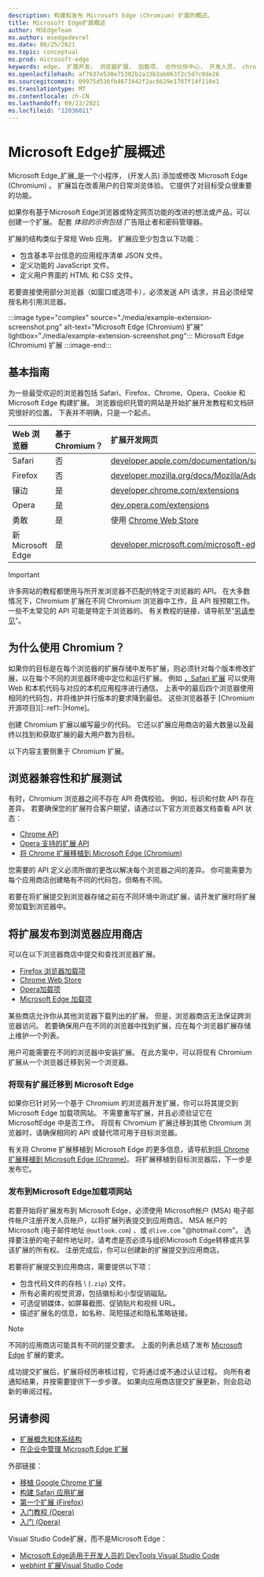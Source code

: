 ```yaml
---
description: 构建和发布 Microsoft Edge (Chromium) 扩展的概述。
title: Microsoft Edge扩展概述
author: MSEdgeTeam
ms.author: msedgedevrel
ms.date: 08/25/2021
ms.topic: conceptual
ms.prod: microsoft-edge
keywords: edge， 扩展开发， 浏览器扩展， 加载项， 合作伙伴中心， 开发人员， chromium 扩展
ms.openlocfilehash: af7637e538e75302b2a33b3ab063f2c5d7c0de26
ms.sourcegitcommit: 09975d536fb4673442f2ac6629e1787f14f110e1
ms.translationtype: MT
ms.contentlocale: zh-CN
ms.lasthandoff: 09/23/2021
ms.locfileid: "12036011"
---
```

# <a name="overview-of-microsoft-edge-extensions"></a>Microsoft Edge扩展概述

Microsoft Edge_扩展_是一个小程序， (开发人员) 添加或修改 Microsoft Edge (Chromium) 。  扩展旨在改善用户的日常浏览体验。  它提供了对目标受众很重要的功能。

如果你有基于Microsoft Edge浏览器或特定网页功能的改进的想法或产品，可以创建一个扩展。  配套 _体验的示例包括_ 广告阻止者和密码管理器。

扩展的结构类似于常规 Web 应用。  扩展应至少包含以下功能：

*   包含基本平台信息的应用程序清单 JSON 文件。
*   定义功能的 JavaScript 文件。
*   定义用户界面的 HTML 和 CSS 文件。

若要直接使用部分浏览器（如窗口或选项卡），必须发送 API 请求，并且必须经常按名称引用浏览器。

:::image type="complex" source="./media/example-extension-screenshot.png" alt-text="Microsoft Edge (Chromium) 扩展" lightbox="./media/example-extension-screenshot.png":::
  Microsoft Edge (Chromium) 扩展
:::image-end:::


<!-- ====================================================================== -->
## <a name="basic-guidance"></a>基本指南

为一些最受欢迎的浏览器包括 Safari、Firefox、Chrome、Opera、Cookie 和 Microsoft Edge 构建扩展。  浏览器组织托管的网站是开始扩展开发教程和文档研究很好的位置。  下表并不明确，只是一个起点。

| Web 浏览器 | 基于 Chromium？ | 扩展开发网页 |
|:--- |:--- |:--- |
| Safari | 否 | [developer.apple.com/documentation/safariservices/safari_app_extensions][AppleDeveloperSafariservicesAppExtensions] |
| Firefox | 否 | [developer.mozilla.org/docs/Mozilla/Add-ons/WebExtensions][MDNWebextensions] |
| 镶边 | 是 | [developer.chrome.com/extensions][ChromeDeveloperExtensions] |
| Opera | 是 | [dev.opera.com/extensions][OperaDevExtensions] |
| 勇敢 | 是 | 使用 [Chrome Web Store][GoogleChromeWebstoreCategoryExtensions] |
| 新 Microsoft Edge | 是 | [developer.microsoft.com/microsoft-edge/extensions][MicrosoftDeveloperEdgeExtensions] |

> [!IMPORTANT]
> 许多网站的教程都使用与所开发浏览器不匹配的特定于浏览器的 API。  在大多数情况下，Chromium 扩展在不同 Chromium 浏览器中工作，且 API 按预期工作。  一些不太常见的 API 可能是特定于浏览器的。  有关教程的链接，请导航至“[另请参见](#see-also)”。


<!-- ====================================================================== -->
## <a name="why-chromium"></a>为什么使用 Chromium？

如果你的目标是在每个浏览器的扩展存储中发布扩展，则必须针对每个版本修改扩展，以在每个不同的浏览器环境中定位和运行扩展。  例如 [，Safari 扩展][AppleDeveloperSafariservicesAppExtensions] 可以使用 Web 和本机代码与对应的本机应用程序进行通信。  上表中的最后四个浏览器使用相同的代码包，并将维护并行版本的要求降到最低。  这些浏览器基于 [Chromium 开源项目][|::ref1::|Home]。

创建 Chromium 扩展以编写最少的代码。  它还以扩展应用商店的最大数量以及最终以找到和获取扩展的最大用户数为目标。

以下内容主要侧重于 Chromium 扩展。


<!-- ====================================================================== -->
## <a name="browser-compatibility-and-extension-testing"></a>浏览器兼容性和扩展测试

有时，Chromium 浏览器之间不存在 API 奇偶校验。  例如，标识和付款 API 存在差异。  若要确保您的扩展符合客户期望，请通过以下官方浏览器文档查看 API 状态：

*   [Chrome API][ChromeDeveloperExtensionsApiIndex]
*   [Opera 支持的扩展 API][OperaDevExtensionsApis]
*   [将 Chrome 扩展移植到 Microsoft Edge (Chromium)][ExtensionsChromiumDeveloperGuidePortChrome]

您需要的 API 定义必须所做的更改以解决每个浏览器之间的差异。  你可能需要为每个应用商店创建略有不同的代码包，但略有不同。

若要在将扩展提交到浏览器存储之前在不同环境中测试扩展，请开发扩展时将扩展旁加载到浏览器中。


<!-- ====================================================================== -->
## <a name="publish-your-extension-to-browser-stores"></a>将扩展发布到浏览器应用商店

可以在以下浏览器商店中提交和查找浏览器扩展。

*   [Firefox 浏览器加载项][MozillaAddonsFirefoxExtensions]
*   [Chrome Web Store][GoogleChromeWebstoreCategoryExtensions]
*   [Opera加载项][OperaAddonsExtensions]
*   [Microsoft Edge 加载项][MicrosoftEdgeAddonsCategoryExtensions]

某些商店允许你从其他浏览器下载列出的扩展。  但是，浏览器商店无法保证跨浏览器访问。  若要确保用户在不同的浏览器中找到扩展，应在每个浏览器扩展存储上维护一个列表。

用户可能需要在不同的浏览器中安装扩展。 在此方案中，可以将现有 Chromium扩展从一个浏览器迁移到另一个浏览器。

### <a name="migrate-an-existing-extension-to-microsoft-edge"></a>将现有扩展迁移到 Microsoft Edge

如果你已针对另一个基于 Chromium 的浏览器开发扩展，你可以将其提交到 Microsoft Edge 加载项网站。 不需要重写扩展，并且必须验证它在 MicrosoftEdge 中是否工作。  将现有 Chromium 扩展迁移到其他 Chromium 浏览器时，请确保相同的 API 或替代项可用于目标浏览器。

有关将 Chrome 扩展移植到 Microsoft Edge 的更多信息，请导航到[将 Chrome 扩展移植到 Microsoft Edge (Chrome)][ExtensionsChromiumDeveloperGuidePortChrome]。 将扩展移植到目标浏览器后，下一步是发布它。

### <a name="publish-to-the-microsoft-edge-add-ons-website"></a>发布到Microsoft Edge加载项网站

若要开始将扩展发布到 Microsoft Edge，必须使用 Microsoft[][MicrosoftDeveloperRegistration]帐户 (MSA) 电子邮件帐户注册开发人员帐户，以将扩展列表提交到应用商店。  MSA 帐户的 Microsoft (电子邮件地址 `@outlook.com`) 、或 `@live.com` "@hotmail.com"。  选择要注册的电子邮件地址时，请考虑是否必须与组织Microsoft Edge转移或共享该扩展的所有权。  注册完成后，你可以创建新的扩展提交到应用商店。

若要将扩展提交到应用商店，需要提供以下项：

*   包含代码文件的存档 \ (`.zip`\) 文件。
*   所有必需的视觉资源，包括徽标和小型促销磁贴。
*   可选促销媒体，如屏幕截图、促销贴片和视频 URL。
*   描述扩展名的信息，如名称、简短描述和隐私策略链接。

> [!NOTE]
> 不同的应用商店可能具有不同的提交要求。  上面的列表总结了发布 [Microsoft Edge][ExtensionsChromiumPublish] 扩展的要求。

成功提交扩展后，扩展将经历审核过程，它将通过或不通过认证过程。  向所有者通知结果，并按需要提供下一步步骤。  如果向应用商店提交扩展更新，则会启动新的审阅过程。


<!-- ====================================================================== -->
## <a name="see-also"></a>另请参阅

*  [扩展概念和体系结构][ExtensionsChromiumGettingStartedIndex]
*  [在企业中管理 Microsoft Edge 扩展][ManageExtensionsEnterprise]

外部链接：
*  [移植 Google Chrome 扩展][ExtensionworkshopPorting]
*  [构建 Safari 应用扩展][AppleDeveloperSafariservicesAppExtensionsBuilding]
*  [第一个扩展 (Firefox)][MDNWebextensionsYourFirst]
*  [入门教程 (Opera)][ChromeDeveloperExtensionsGetstarted]
*  [入门 (Opera)][OperaDevExtensionsGettingStarted]

Visual Studio Code扩展，而不是Microsoft Edge：
*  [Microsoft Edge适用于开发人员的 DevTools Visual Studio Code][EdgeDevToolsVSCode]
*  [webhint 扩展Visual Studio Code][WebhintVSCode]


<!-- ====================================================================== -->
<!-- links -->
[ExtensionsChromiumDeveloperGuidePortChrome]: ./developer-guide/port-chrome-extension.md "将 Chrome 扩展移植到 Microsoft Edge |Microsoft Docs"
[ExtensionsChromiumGettingStartedIndex]: ./getting-started/index.md "扩展概念和体系结构|Microsoft Docs"
[ExtensionsChromiumPublish]: ./publish/publish-extension.md "发布Microsoft Edge扩展|Microsoft Docs"
[EdgeDevToolsVSCode]: ../visual-studio-code/microsoft-edge-devtools-extension.md "Microsoft Edge适用于开发人员的 DevTools Visual Studio Code |Microsoft Docs"
[WebhintVSCode]: ../visual-studio-code/webhint.md "webhint 扩展Visual Studio Code |Microsoft Docs"
<!-- external links -->
[ManageExtensionsEnterprise]: /deployedge/microsoft-edge-manage-extensions "管理Microsoft Edge企业中扩展|Microsoft Edge Enterprise文档"
[MicrosoftDeveloperEdgeExtensions]: https://developer.microsoft.com/microsoft-edge/extensions "开发 Microsoft Edge |Microsoft 开发人员"
[MicrosoftDeveloperRegistration]: https://developer.microsoft.com/registration "合作伙伴中心|Microsoft 开发人员"

[MicrosoftEdgeAddonsCategoryExtensions]: https://microsoftedge.microsoft.com/addons/category/Edge-Extensions "Microsoft Edge |Microsoft Edge"

[AppleDeveloperSafariservicesAppExtensions]: https://developer.apple.com/documentation/safariservices/safari_app_extensions "Safari 应用扩展|Apple 开发人员"
[AppleDeveloperSafariservicesAppExtensionsBuilding]: https://developer.apple.com/documentation/safariservices/safari_app_extensions/building_a_safari_app_extension "生成 Safari 应用扩展|Apple 开发人员"

[ChromeDeveloperExtensions]: https://developer.chrome.com/extensions "什么是扩展？|Chrome 开发人员"
[ChromeDeveloperExtensionsApiIndex]: https://developer.chrome.com/extensions/api_index "Chrome API |Chrome 开发人员"
[ChromeDeveloperExtensionsGetstarted]: https://developer.chrome.com/extensions/getstarted "入门教程|Chrome 开发人员"

[ChromiumHome]: https://www.chromium.org/Home "Chromium"

[ExtensionworkshopPorting]: https://extensionworkshop.com/documentation/develop/porting-a-google-chrome-extension "移植 Google Chrome 扩展|扩展研讨会"

[GoogleChromeWebstoreCategoryExtensions]: https://chrome.google.com/webstore/category/extensions "扩展|Chrome Web Store"

[MDNWebextensions]: https://developer.mozilla.org/docs/Mozilla/Add-ons/WebExtensions "浏览器扩展|MDN"
[MDNWebextensionsYourFirst]: https://developer.mozilla.org/docs/Mozilla/Add-ons/WebExtensions/Your_first_WebExtension "你的第一个|MDN"

[MozillaAddonsFirefoxExtensions]: https://addons.mozilla.org/firefox/extensions "扩展|Firefox 加载项"

[OperaAddonsExtensions]: https://addons.opera.com/extensions "扩展|Opera Addons"

[OperaDevExtensions]: https://dev.opera.com/extensions "扩展文档|Dev. Opera"
[OperaDevExtensionsApis]: https://dev.opera.com/extensions/apis "操作方法支持扩展|Dev. Opera"
[OperaDevExtensionsGettingStarted]: https://dev.opera.com/extensions/getting-started "入门 | Dev. Opera"
